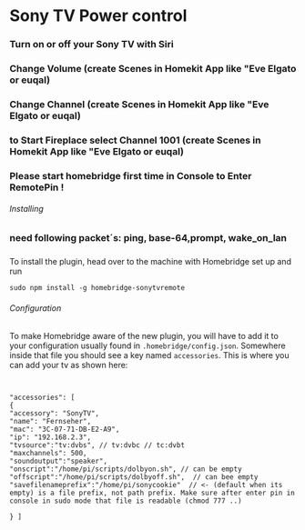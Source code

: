 # Sony TV Power control
### Turn on or off your Sony TV with Siri
### Change Volume (create Scenes in Homekit App like "Eve Elgato or euqal)
### Change Channel (create Scenes in Homekit App like "Eve Elgato or euqal)
### to Start Fireplace select Channel 1001 (create Scenes in Homekit App like "Eve Elgato or euqal)
### Please start homebridge first time in Console to Enter RemotePin !

###### Installing
### need following packet´s: ping, base-64,prompt, wake_on_lan 
### 

To install the plugin, head over to the machine with Homebridge set up and run
```
sudo npm install -g homebridge-sonytvremote
```

###### Configuration

To make Homebridge aware of the new plugin, you will have to add it to your configuration usually found in `.homebridge/config.json`. Somewhere inside that file you should see a key named `accessories`. This is where you can add your tv as shown here:

```


"accessories": [
{
"accessory": "SonyTV",
"name": "Fernseher",
"mac": "3C-07-71-DB-E2-A9",
"ip": "192.168.2.3",
"tvsource":"tv:dvbs", // tv:dvbc // tc:dvbt
"maxchannels": 500,
"soundoutput":"speaker",
"onscript":"/home/pi/scripts/dolbyon.sh", // can be empty
"offscript":"/home/pi/scripts/dolbyoff.sh",  // can bee empty
"savefilenameprefix":"/home/pi/sonycookie"  // <- (default when its empty) is a file prefix, not path prefix. Make sure after enter pin in console in sudo mode that file is readable (chmod 777 ..)

} ]

```

